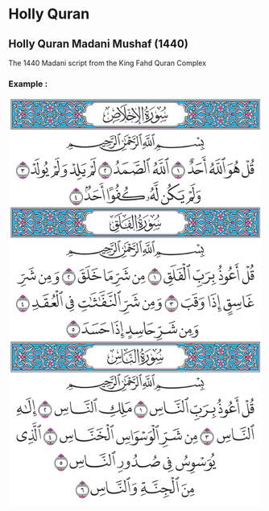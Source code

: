 # Holly Quran
## Holly Quran Madani Mushaf (1440) 
The 1440 Madani script from the King Fahd Quran Complex

### Example : 

![image](https://github.com/w-coding/Holly-Quran-/blob/67465e64608fae14db12b4f2da37ed6f9857c8bd/Quran_per_page/page604.png)
